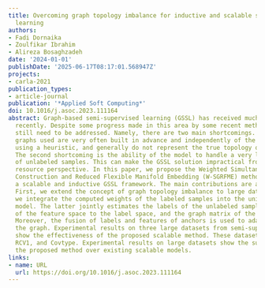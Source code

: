 ```yaml
---
title: Overcoming graph topology imbalance for inductive and scalable semi-supervised
  learning
authors:
- Fadi Dornaika
- Zoulfikar Ibrahim
- Alireza Bosaghzadeh
date: '2024-01-01'
publishDate: '2025-06-17T08:17:01.568947Z'
projects:
- carla-2021
publication_types:
- article-journal
publication: '*Applied Soft Computing*'
doi: 10.1016/j.asoc.2023.111164
abstract: Graph-based semi-supervised learning (GSSL) has received much attention
  recently. Despite some progress made in this area by some recent methods, some limitations
  still need to be addressed. Namely, there are two main shortcomings. First, the
  graphs used are very often built in advance and independently of the task at hand,
  using a heuristic, and generally do not represent the true topology of the data.
  The second shortcoming is the ability of the model to handle a very large number
  of unlabeled samples. This can make the GSSL solution impractical from a computational
  resource perspective. In this paper, we propose the Weighted Simultaneous Graph
  Construction and Reduced Flexible Manifold Embedding (W-SGRFME) method, which is
  a scalable and inductive GSSL framework. The main contributions are as follows.
  First, we extend the concept of graph topology imbalance to large datasets. Second,
  we integrate the computed weights of the labeled samples into the unified semi-supervised
  model. The latter jointly estimates the labels of the unlabeled samples, the mapping
  of the feature space to the label space, and the graph matrix of the anchor graph.
  Moreover, the fusion of labels and features of anchors is used to adaptively construct
  the graph. Experimental results on three large datasets from semi-supervised learning
  show the effectiveness of the proposed scalable method. These datasets are NORB,
  RCV1, and Covtype. Experimental results on large datasets show the superiority of
  the proposed method over existing scalable models.
links:
- name: URL
  url: https://doi.org/10.1016/j.asoc.2023.111164
---
```

